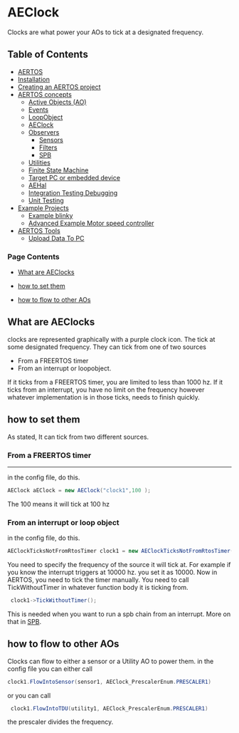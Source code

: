
# AEClock
<!--  
//UserCode_Sectiona
-->
Clocks are what power your AOs to tick at a designated frequency.

<!--  
//UserCode_Sectiona_end
-->

## Table of Contents
- [AERTOS](https://github.com/haditj66/AERTOSCopy)
- [Installation](https://github.com/haditj66/AERTOSCopy/blob/master/doc/Installation.md)
- [Creating an AERTOS project](https://github.com/haditj66/AERTOSCopy/blob/master/doc/Creating_an_AERTOS_project.md)
- [AERTOS concepts](https://github.com/haditj66/AERTOSCopy/blob/master/doc/AERTOS_concepts.md)
    - [Active Objects (AO)](https://github.com/haditj66/AERTOSCopy/blob/master/doc/concepts/AOs.md)
    - [Events](https://github.com/haditj66/AERTOSCopy/blob/master/doc/concepts/Events.md)
    - [LoopObject](https://github.com/haditj66/AERTOSCopy/blob/master/doc/concepts/LoopObject.md)
    - [AEClock](https://github.com/haditj66/AERTOSCopy/blob/master/doc/concepts/AEClock.md)
    - [Observers](https://github.com/haditj66/AERTOSCopy/blob/master/doc/concepts/Observers.md)
        - [Sensors](https://github.com/haditj66/AERTOSCopy/blob/master/doc/concepts/observers/Sensors.md)
        - [Filters](https://github.com/haditj66/AERTOSCopy/blob/master/doc/concepts/observers/Filters.md)
        - [SPB](https://github.com/haditj66/AERTOSCopy/blob/master/doc/concepts/observers/SPB.md)
    - [Utilities](https://github.com/haditj66/AERTOSCopy/blob/master/doc/concepts/Utilities.md)
    - [Finite State Machine](https://github.com/haditj66/AERTOSCopy/blob/master/doc/concepts/FSM.md)
    - [Target PC or embedded device](https://github.com/haditj66/AERTOSCopy/blob/master/doc/concepts/Target_PC_Or_Embed.md)
    - [AEHal](https://github.com/haditj66/AERTOSCopy/blob/master/doc/concepts/AEHal.md)
    - [Integration Testing Debugging](https://github.com/haditj66/AERTOSCopy/blob/master/doc/concepts/IntegrationTesting.md)
    - [Unit Testing](https://github.com/haditj66/AERTOSCopy/blob/master/doc/concepts/UnitTesting.md)
- [Example Projects](https://github.com/haditj66/AERTOSCopy/blob/master/doc/Examples.md)
    - [Example blinky](https://github.com/haditj66/AERTOSCopy/blob/master/doc/example/blinky.md)
    - [Advanced Example Motor speed controller](https://github.com/haditj66/AERTOSCopy/blob/master/doc/example/motor_speed_controller.md)
- [AERTOS Tools](https://github.com/haditj66/AERTOSCopy/blob/master/doc/AERTOS_TOOLS.md)
    - [Upload Data To PC](https://github.com/haditj66/AERTOSCopy/blob/master/doc/tools/UploadDataToPC.md)
 

### Page Contents
- [What are AEClocks](#what-are-aeclocks)

- [how to set them](#how-to-set-them)

- [how to flow to other AOs](#how-to-flow-to-other-aos)



<!--  
//UserCode_Sectionb
//UserCode_Sectionb_end
 -->
 
## What are AEClocks
<!--  
 //UserCode_Sectionwhatareaeclocks
 -->
clocks are represented graphically with a purple clock icon. The tick at some designated frequency. They can tick from one of two sources

 - From a FREERTOS timer
 - From an interrupt or loopobject.

If it ticks from a FREERTOS timer, you are limited to less than 1000 hz. If it ticks from an interrupt, you have no limit on the frequency however whatever implementation is in those ticks, needs to finish quickly. 

<!--  
//UserCode_Sectionwhatareaeclocks_end
-->
## how to set them
<!--  
 //UserCode_Sectionhowtosetthem
  -->
 As stated, It can tick from two different sources. 
### From a FREERTOS timer
 ---
 in the config file, do this.
 ```csharp
 AEClock aEClock = new AEClock("clock1",100 );
```
The 100 means it will tick at 100 hz

### From an interrupt or loop object

in the config file, do this.
```csharp
AEClockTicksNotFromRtosTimer clock1 = new AEClockTicksNotFromRtosTimer("clock1", 10000);
```
You need to specify the frequency of the source it will tick at. For example if you know the interrupt triggers at 10000 hz. you set it as 10000.  Now in AERTOS, you need to tick the timer manually.  You need to call  TickWithoutTimer in whatever function body it is ticking from.
```csharp
 clock1->TickWithoutTimer();
```
This is needed when you want to run a spb chain from an interrupt. More on that in [SPB](https://github.com/haditj66/AERTOSCopy/blob/master/doc/concepts/observers/SPB.md).

<!--  
//UserCode_Sectionhowtosetthem_end
-->
## how to flow to other AOs
<!--  
 //UserCode_Sectionhowtoflowtootheraos
 -->
 Clocks can flow to either a sensor or a Utility AO to power them. in the config file you can either call
 ```csharp
 clock1.FlowIntoSensor(sensor1, AEClock_PrescalerEnum.PRESCALER1)
 ```
 or you can call
 ```csharp
  clock1.FlowIntoTDU(utility1, AEClock_PrescalerEnum.PRESCALER1)
 ```
 the prescaler divides the frequency. 
 <!--
//UserCode_Sectionhowtoflowtootheraos_end
-->


 
